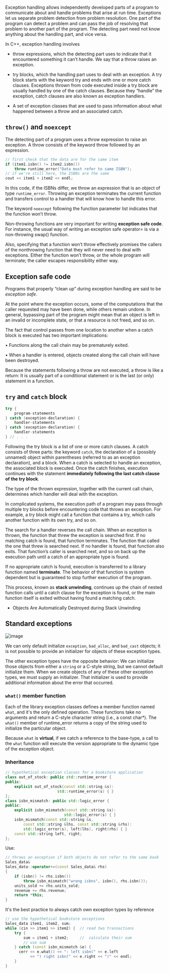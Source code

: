 Exception handling allows independently developed parts of a program to communicate about and handle problems that arise at run time. Exceptions let us separate problem detection from problem resolution. One part of the program can detect a problem and can pass the job of resolving that problem to another part of the program. The detecting part need not know anything about the handling part, and vice versa.

In C++, exception handling involves

- throw expressions, which the detecting part uses to indicate that it encountered something it can’t handle. We say that a throw raises an exception.

- try blocks, which the handling part uses to deal with an exception. A try block starts with the keyword try and ends with one or more catch clauses. Exceptions thrown from code executed inside a try block are usually handled by one of the catch clauses. Because they “handle” the exception, catch clauses are also known as exception handlers.

- A set of exception classes that are used to pass information about what happened between a throw and an associated catch.

## `throw()` and `noexcept`

The detecting part of a program uses a throw expression to raise an exception. A throw consists of the keyword throw followed by an expression.
```cpp
// first check that the data are for the same item
if (item1.isbn() != item2.isbn())
    throw runtime_error("Data must refer to same ISBN");
// if we're still here, the ISBNs are the same
cout << item1 + item2 << endl;
```
In this code, if the ISBNs differ, we throw an expression that is an object of type `runtime_error`. Throwing an exception terminates the current function and transfers control to a handler that will know how to handle this error.

The keyword `noexcept` following the function parameter list indicates that the function won’t throw.

Non-throwing functions are very important for writing **exception safe code**. For instance, the usual way of writing an exception safe operator= is via a non-throwing swap() function.

Also, specifying that a function won’t throw effectively promises the callers of the nonthrowing function that they will never need to deal with exceptions. Either the function won’t throw, or the whole program will terminate; the caller escapes responsibility either way.

## Exception safe code
Programs that properly “clean up” during exception handling are said to be *exception safe*.

At the point where the exception occurs, some of the computations that the caller requested may have been done, while others remain undone. In general, bypassing part of the program might mean that an object is left in an invalid or incomplete state, or that a resource is not freed, and so on.

The fact that control passes from one location to another when a catch block is executed has two important implications:

• Functions along the call chain may be prematurely exited.

• When a handler is entered, objects created along the call chain will have been destroyed.

Because the statements following a throw are not executed, a throw is like a return: It is usually part of a conditional statement or is the last (or only) statement in a function.

## `try` and `catch` block
```cpp
try {
    program-statements
} catch (exception-declaration) {
    handler-statements
} catch (exception-declaration) {
    handler-statements
} // . . .
```
Following the try block is a list of one or more catch clauses. A catch consists of three parts: the keyword `catch`, the declaration of a (possibly unnamed) object within parentheses (referred to as an exception declaration), and a block. When a catch is selected to handle an exception, the associated block is executed. Once the catch finishes, execution continues with the statement **immediately following the last catch clause of the try block**.

The type of the thrown expression, together with the current call chain, determines which handler will deal with the exception.

In complicated systems, the execution path of a program may pass through multiple try blocks before encountering code that throws an exception. For example, a try block might call a function that contains a try, which calls another function with its own try, and so on.

The search for a handler reverses the call chain. When an exception is thrown, the function that threw the exception is searched first. If no matching catch is found, that function terminates. The function that called the one that threw is searched next. If no handler is found, that function also exits. That function’s caller is searched next, and so on back up the execution path until a catch of an appropriate type is found.

If no appropriate catch is found, execution is transferred to a library function named **terminate**. The behavior of that function is system dependent but is guaranteed to stop further execution of the program.

This process, known as **stack unwinding**, continues up the chain of nested function calls until a catch clause for the exception is found, or the main function itself is exited without having found a matching catch.

- Objects Are Automatically Destroyed during Stack Unwinding



## Standard exceptions

![image](https://user-images.githubusercontent.com/78017591/121018987-96618d80-c7d1-11eb-8eac-0c22f558cb34.jpeg)

We can only default initialize `exception`, `bad_alloc`, and `bad_cast` objects; it is not possible to provide an initializer for objects of these exception types.

The other exception types have the opposite behavior: We can initialize those objects from either a `string` or a C-style string, but we cannot default initialize them. When we create objects of any of these other exception types, we must supply an initializer. That initializer is used to provide additional information about the error that occurred.

### `what()` member function
Each of the library exception classes defines a member function named `what`, and it's the only defined operation. These functions take no arguments and return a C-style character string (i.e., a const char*). The `what()` member of runtime_error returns a copy of the string used to initialize the particular object.

Because `what` is **virtual**, if we catch a reference to the base-type, a call to the `what` function will execute the version appropriate to the dynamic type of the exception object.

### Inheritance 
```cpp
// hypothetical exception classes for a bookstore application
class out_of_stock: public std::runtime_error {
public:
    explicit out_of_stock(const std::string &s):
                       std::runtime_error(s) { }
};
class isbn_mismatch: public std::logic_error {
public:
    explicit isbn_mismatch(const std::string &s):
                          std::logic_error(s) { }
    isbn_mismatch(const std::string &s,
        const std::string &lhs, const std::string &rhs):
        std::logic_error(s), left(lhs), right(rhs) { }
    const std::string left, right;
};
```
Use:
```cpp
// throws an exception if both objects do not refer to the same book
Sales_data&
Sales_data::operator+=(const Sales_data& rhs)
{
    if (isbn() != rhs.isbn())
        throw isbn_mismatch("wrong isbns", isbn(), rhs.isbn());
    units_sold += rhs.units_sold;
    revenue += rhs.revenue;
    return *this;
}
```
It's the best practice to always catch own exception types by reference
```cpp
// use the hypothetical bookstore exceptions
Sales_data item1, item2, sum;
while (cin >> item1 >> item2) {  // read two transactions
    try {
        sum = item1 + item2;     //  calculate their sum
        // use sum
    } catch (const isbn_mismatch &e) {
      cerr << e.what() << ": left isbn(" << e.left
           << ") right isbn(" << e.right << ")" << endl;
    }
}
```
